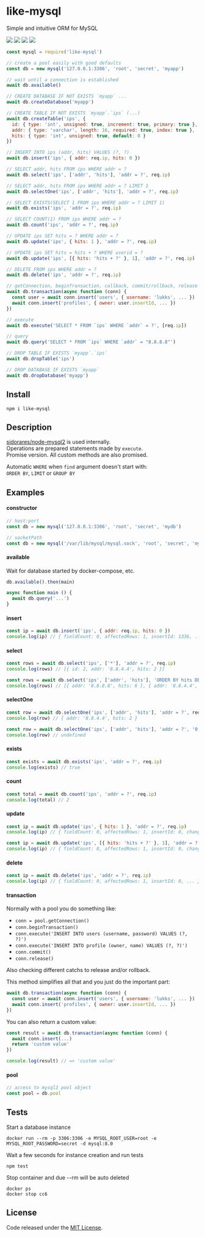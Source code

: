 # like-mysql

Simple and intuitive ORM for MySQL

![](https://img.shields.io/npm/v/like-mysql.svg) ![](https://img.shields.io/npm/dt/like-mysql.svg) ![](https://img.shields.io/badge/tested_with-tap-e683ff.svg) ![](https://img.shields.io/github/license/LuKks/like-mysql.svg)

```javascript
const mysql = require('like-mysql')

// create a pool easily with good defaults
const db = new mysql('127.0.0.1:3306', 'root', 'secret', 'myapp')

// wait until a connection is established
await db.available()

// CREATE DATABASE IF NOT EXISTS `myapp` ...
await db.createDatabase('myapp')

// CREATE TABLE IF NOT EXISTS `myapp`.`ips` (...)
await db.createTable('ips', {
  id: { type: 'int', unsigned: true, increment: true, primary: true },
  addr: { type: 'varchar', length: 16, required: true, index: true },
  hits: { type: 'int', unsigned: true, default: 0 }
})

// INSERT INTO ips (addr, hits) VALUES (?, ?)
await db.insert('ips', { addr: req.ip, hits: 0 })

// SELECT addr, hits FROM ips WHERE addr = ?
await db.select('ips', ['addr', 'hits'], 'addr = ?', req.ip)

// SELECT addr, hits FROM ips WHERE addr = ? LIMIT 1
await db.selectOne('ips', ['addr', 'hits'], 'addr = ?', req.ip)

// SELECT EXISTS(SELECT 1 FROM ips WHERE addr = ? LIMIT 1)
await db.exists('ips', 'addr = ?', req.ip)

// SELECT COUNT(1) FROM ips WHERE addr = ?
await db.count('ips', 'addr = ?', req.ip)

// UPDATE ips SET hits = ? WHERE addr = ?
await db.update('ips', { hits: 1 }, 'addr = ?', req.ip)

// UPDATE ips SET hits = hits + ? WHERE userid = ?
await db.update('ips', [{ hits: 'hits + ?' }, 1], 'addr = ?', req.ip)

// DELETE FROM ips WHERE addr = ?
await db.delete('ips', 'addr = ?', req.ip)

// getConnection, beginTransaction, callback, commit/rollback, release
await db.transaction(async function (conn) {
  const user = await conn.insert('users', { username: 'lukks', ... })
  await conn.insert('profiles', { owner: user.insertId, ... })
})

// execute
await db.execute('SELECT * FROM `ips` WHERE `addr` = ?', [req.ip])

// query
await db.query('SELECT * FROM `ips` WHERE `addr` = "8.8.8.8"')

// DROP TABLE IF EXISTS `myapp`.`ips`
await db.dropTable('ips')

// DROP DATABASE IF EXISTS `myapp`
await db.dropDatabase('myapp')
```

## Install
```
npm i like-mysql
```

## Description
[sidorares/node-mysql2](https://github.com/sidorares/node-mysql2) is used internally.\
Operations are prepared statements made by `execute`.\
Promise version. All custom methods are also promised.

Automatic `WHERE` when `find` argument doesn't start with:\
`ORDER BY`, `LIMIT` or `GROUP BY`

## Examples
#### constructor
```javascript
// host:port
const db = new mysql('127.0.0.1:3306', 'root', 'secret', 'mydb')

// socketPath
const db = new mysql('/var/lib/mysql/mysql.sock', 'root', 'secret', 'mydb')
```

#### available
Wait for database started by docker-compose, etc.
```javascript
db.available().then(main)

async function main () {
  await db.query('...')
}
```

#### insert
```javascript
const ip = await db.insert('ips', { addr: req.ip, hits: 0 })
console.log(ip) // { fieldCount: 0, affectedRows: 1, insertId: 1336, ... }
```

#### select
```javascript
const rows = await db.select('ips', ['*'], 'addr = ?', req.ip)
console.log(rows) // [{ id: 2, addr: '8.8.4.4', hits: 2 }]

const rows = await db.select('ips', ['addr', 'hits'], 'ORDER BY hits DESC')
console.log(rows) // [{ addr: '8.8.8.8', hits: 6 }, { addr: '8.8.4.4', hits: 2 }, ...]
```

#### selectOne
```javascript
const row = await db.selectOne('ips', ['addr', 'hits'], 'addr = ?', req.ip)
console.log(row) // { addr: '8.8.4.4', hits: 2 }

const row = await db.selectOne('ips', ['addr', 'hits'], 'addr = ?', '0.0.0.0')
console.log(row) // undefined
```

#### exists
```javascript
const exists = await db.exists('ips', 'addr = ?', req.ip)
console.log(exists) // true
```

#### count
```javascript
const total = await db.count('ips', 'addr = ?', req.ip)
console.log(total) // 2
```

#### update
```javascript
const ip = await db.update('ips', { hits: 1 }, 'addr = ?', req.ip)
console.log(ip) // { fieldCount: 0, affectedRows: 1, insertId: 0, changedRows: 1, ... }

const ip = await db.update('ips', [{ hits: 'hits + ?' }, 1], 'addr = ?', req.ip)
console.log(ip) // { fieldCount: 0, affectedRows: 1, insertId: 0, changedRows: 1, ... }
```

#### delete
```javascript
const ip = await db.delete('ips', 'addr = ?', req.ip)
console.log(ip) // { fieldCount: 0, affectedRows: 1, insertId: 0, ... }
```

#### transaction
Normally with a pool you do something like:
- `conn = pool.getConnection()`
- `conn.beginTransaction()`
- `conn.execute('INSERT INTO users (username, password) VALUES (?, ?)')`
- `conn.execute('INSERT INTO profile (owner, name) VALUES (?, ?)')`
- `conn.commit()`
- `conn.release()`

Also checking different catchs to release and/or rollback.

This method simplifies all that and you just do the important part:
```javascript
await db.transaction(async function (conn) {
  const user = await conn.insert('users', { username: 'lukks', ... })
  await conn.insert('profiles', { owner: user.insertId, ... })
})
```

You can also return a custom value:
```javascript
const result = await db.transaction(async function (conn) {
  await conn.insert(...)
  return 'custom value'
})

console.log(result) // => 'custom value'
```

#### pool
```javascript
// access to mysql2 pool object
const pool = db.pool
```

## Tests
Start a database instance
```
docker run --rm -p 3306:3306 -e MYSQL_ROOT_USER=root -e MYSQL_ROOT_PASSWORD=secret -d mysql:8.0
```

Wait a few seconds for instance creation and run tests
```
npm test
```

Stop container and due --rm will be auto deleted
```
docker ps
docker stop cc6
```

## License
Code released under the [MIT License](https://github.com/LuKks/like-mysql/blob/master/LICENSE).
